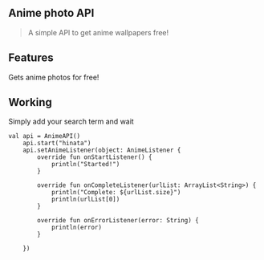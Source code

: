 
Anime photo API
-
> A simple API to get anime wallpapers free!

Features
-
Gets anime photos for free!

Working
-
Simply add your search term and wait
```
val api = AnimeAPI()
    api.start("hinata")
    api.setAnimeListener(object: AnimeListener {
        override fun onStartListener() {
            println("Started!")
        }

        override fun onCompleteListener(urlList: ArrayList<String>) {
            println("Complete: ${urlList.size}")
            println(urlList[0])
        }

        override fun onErrorListener(error: String) {
            println(error)
        }

    })
 ```
